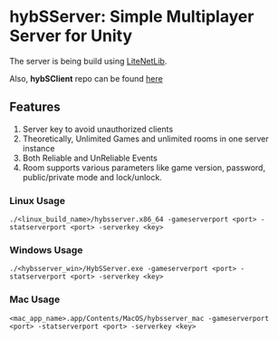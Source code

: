 # hybSServer: Simple Multiplayer Server for Unity

The server is being build using [LiteNetLib](https://github.com/RevenantX/LiteNetLib). 

Also, **hybSClient** repo can be found [here](https://github.com/rjproz/hybSClient)

## Features
1. Server key to avoid unauthorized clients
2. Theoretically, Unlimited Games and unlimited rooms in one server instance
3. Both Reliable and UnReliable Events
4. Room supports various parameters like game version, password, public/private mode and lock/unlock.

### Linux Usage

```
./<linux_build_name>/hybsserver.x86_64 -gameserverport <port> -statserverport <port> -serverkey <key>
```

### Windows Usage

```
./<hybsserver_win>/HybSServer.exe -gameserverport <port> -statserverport <port> -serverkey <key>
```  

### Mac Usage

```
<mac_app_name>.app/Contents/MacOS/hybsserver_mac -gameserverport <port> -statserverport <port> -serverkey <key>
``` 
